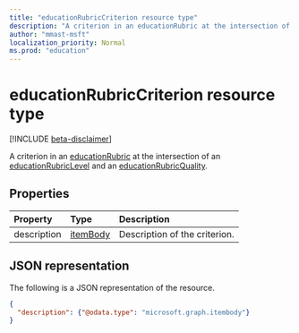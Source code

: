 ```yaml
---
title: "educationRubricCriterion resource type"
description: "A criterion in an educationRubric at the intersection of an educationRubricLevel and an educationRubricQuality."
author: "mmast-msft"
localization_priority: Normal
ms.prod: "education"
---
```


# educationRubricCriterion resource type

[!INCLUDE [beta-disclaimer](../../includes/beta-disclaimer.md)]

A criterion in an [educationRubric](educationrubric.md) at the intersection of an [educationRubricLevel](educationrubriclevel.md) and an [educationRubricQuality](educationrubricquality.md).


## Properties
| Property	   | Type	|Description|
|:---------------|:--------|:----------|
|description|[itemBody](itembody.md)|Description of the criterion.|


## JSON representation

The following is a JSON representation of the resource.

<!-- {
  "blockType": "resource",
  "optionalProperties": [

  ],
  "@odata.type": "microsoft.graph.educationRubricCriterion"
}-->

```json
{
  "description": {"@odata.type": "microsoft.graph.itembody"}
}

```

<!-- uuid: 8fcb5dbc-d5aa-4681-8e31-b001d5168d79
2015-10-25 14:57:30 UTC -->
<!--
{
  "type": "#page.annotation",
  "description": "educationRubricCriterion resource",
  "keywords": "",
  "section": "documentation",
  "tocPath": "",
  "suppressions": []
}
-->
